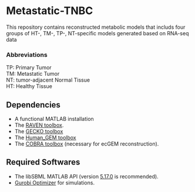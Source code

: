 # Metastatic-TNBC
This repository contains reconstructed metabolic models that includs four groups of HT-, TM-, TP-, NT-specific models generated based on RNA-seq data

### Abbreviations

<p>TP:  Primary Tumor<br>
TM:  Metastatic Tumor<br>
NT:  tumor-adjacent Normal Tissue<br>
HT:  Healthy Tissue<p>


## Dependencies 
* A functional MATLAB installation 
* The [RAVEN toolbox](https://github.com/SysBioChalmers/RAVEN).
* The [GECKO toolbox](https://github.com/SysBioChalmers/GECKO)
* The [Human_GEM toolbox](https://github.com/SysBioChalmers/Human-GEM)
* The [COBRA toolbox](https://github.com/opencobra/cobratoolbox) (necessary for ecGEM reconstruction).

##  Required Softwares
* The libSBML MATLAB API (version [5.17.0](https://sourceforge.net/projects/sbml/files/libsbml/5.17.0/stable/MATLAB%20interface/) is recommended).
* [Gurobi Optimizer](http://www.gurobi.com/registration/download-reg) for simulations.

